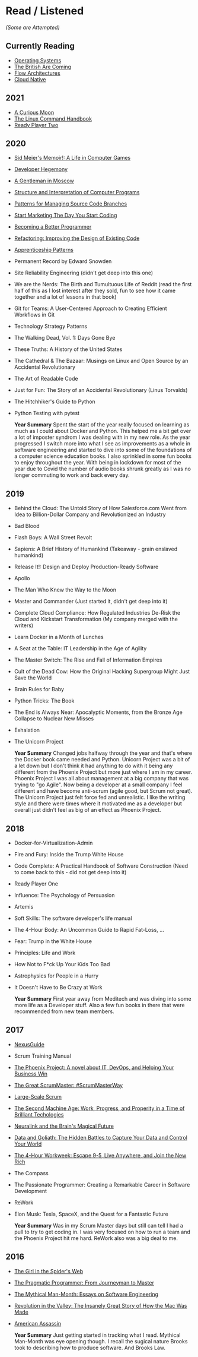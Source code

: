 # Read / Listened 
*(Some are Attempted)*

## Currently Reading
- [Operating Systems](https://www.lulu.com/shop/remzi-arpaci-dusseau-and-andrea-arpaci-dusseau/operating-systems-three-easy-pieces-hardcover-v061/hardcover/product-21407078.html)
- [The British Are Coming](https://www.amazon.com/British-Are-Coming-Lexington-Revolution/dp/1627790438)
- [Flow Architectures](https://www.amazon.com/dp/1492075892/ref=cm_sw_r_cp_api_glc_fabc_nrIaGb48NX1QG)
- [Cloud Native](https://www.oreilly.com/library/view/cloud-native/9781492053811/)

## 2021
- [A Curious Moon](https://bigmachine.io/products/a-curious-moon/)
- [The Linux Command Handbook](https://www.freecodecamp.org/news/the-linux-commands-handbook/)
- [Ready Player Two](https://www.amazon.com/Ready-Player-Two-Ernest-Cline/dp/1524761338)

## 2020
- [Sid Meier's Memoir!: A Life in Computer Games](https://www.amazon.com/Sid-Meiers-Memoir-Computer-Games-dp-1324005874/dp/1324005874/ref=as_li_ss_tl?_encoding=UTF8&me=&qid=1583529382&linkCode=sl1&tag=tgl02-20&linkId=45084395472b4ef485eaffc363bd85db&language=en_US)
- [Developer Hegemony](https://www.amazon.com/Developer-Hegemony-Erik-Dietrich/dp/0692866809)
- [A Gentleman in Moscow](https://www.amazon.com/A-Gentleman-in-Moscow/dp/0143110438/ref=sr_1_2?keywords=A+gentleman+in+Moscow&qid=1580758070&s=books&sr=1-2)
- [Structure and Interpretation of Computer Programs](https://www.amazon.com/Structure-Interpretation-Computer-Programs-Engineering/dp/0262510871/ref=as_li_ss_tl?ie=UTF8&linkCode=ll1&tag=eejs-20&linkId=c9229d8c79cf8044b3f467dcf7fc3354)
- [Patterns for Managing Source Code Branches](https://martinfowler.com/articles/branching-patterns.html)
- [Start Marketing The Day You Start Coding](https://robwalling.com/)
- [Becoming a Better Programmer](https://play.google.com/books/reader?id=zd1jJgAAAEAJ&pg=GBS.PA1)
- [Refactoring: Improving the Design of Existing Code](https://www.amazon.com/Refactoring-Improving-Design-Existing-Code/dp/0201485672/ref=as_li_ss_tl?ie=UTF8&linkCode=ll1&tag=eejs-20&linkId=503f5f6539e7c33836f1f848b424295f)
- [Apprenticeship Patterns](https://play.google.com/books/reader?id=8N1jJgAAAEAJ&pg=GBS.PA1)
- Permanent Record by Edward Snowden
- Site Reliability Engineering (didn't get deep into this one)
- We are the Nerds: The Birth and Tumultuous Life of Reddit (read the first half of this as I lost interest after they sold, fun to see how it came together and a lot of lessons in that book)
- Git for Teams: A User-Centered Approach to Creating Efficient Workflows in Git
- Technology Strategy Patterns
- The Walking Dead, Vol. 1: Days Gone Bye
- These Truths: A History of the United States
- The Cathedral & The Bazaar: Musings on Linux and Open Source by an Accidental Revolutionary
- The Art of Readable Code
- Just for Fun: The Story of an Accidental Revolutionary (Linus Torvalds)
- The Hitchhiker's Guide to Python
- Python Testing with pytest

    **Year Summary**
    Spent the start of the year really focused on learning as much as I could about Docker and Python. This helped me a bit get over a lot of imposter syndrom I was dealing with in my new role. As the year progressed I switch more into what I see as improvements as a whole in software engineering and started to dive into some of the foundations of a computer science education books. I also sprinkled in some fun books to enjoy throughout the year. With being in lockdown for most of the year due to Covid the number of audio books shrunk greatly as I was no longer commuting to work and back every day. 

## 2019
- Behind the Cloud: The Untold Story of How Salesforce.com Went from Idea to Billion-Dollar Company and Revolutionized an Industry
- Bad Blood
- Flash Boys: A Wall Street Revolt
- Sapiens: A Brief History of Humankind (Takeaway - grain enslaved humankind)
- Release It!: Design and Deploy Production-Ready Software
- Apollo
- The Man Who Knew the Way to the Moon
- Master and Commander (Just started it, didn't get deep into it)
- Complete Cloud Compliance: How Regulated Industries De-Risk the Cloud and Kickstart Transformation (My company merged with the writers)
- Learn Docker in a Month of Lunches
- A Seat at the Table: IT Leadership in the Age of Agility
- The Master Switch: The Rise and Fall of Information Empires
- Cult of the Dead Cow: How the Original Hacking Supergroup Might Just Save the World
- Brain Rules for Baby
- Python Tricks: The Book
- The End is Always Near: Apocalyptic Moments, from the Bronze Age Collapse to Nuclear New Misses
- Exhalation
- The Unicorn Project

    **Year Summary**
    Changed jobs halfway through the year and that's where the Docker book came needed and Python. Unicorn Project was a bit of a let down but I don't think it had anything to do with it being any different from the Phoenix Project but more just where I am in my career. Phoenix Project I was all about management at a big company that was trying to "go Agile". Now being a developer at a small company I feel different and have become anti-scrum (agile good, but Scrum not great). The Unicorn Project just felt force fed and unrealistic. I like the writing style and there were times where it motivated me as a developer but overall just didn't feel as big of an effect as Phoenix Project. 


## 2018
- Docker-for-Virtualization-Admin
- Fire and Fury: Inside the Trump White House
- Code Complete: A Practical Handbook of Software Construction (Need to come back to this - did not get deep into it)
- Ready Player One
- Influence: The Psychology of Persuasion
- Artemis
- Soft Skills: The software developer's life manual
- The 4-Hour Body: An Uncommon Guide to Rapid Fat-Loss, ...
- Fear: Trump in the White House
- Principles: Life and Work
- How Not to F*ck Up Your Kids Too Bad
- Astrophysics for People in a Hurry
- It Doesn't Have to Be Crazy at Work

    **Year Summary**
    First year away from Meditech and was diving into some more life as a Developer stuff. Also a few fun books in there that were recommended from new team members.


## 2017
- [NexusGuide](https://www.scrum.org/resources/nexus-guide)
- Scrum Training Manual
- [The Phoenix Project: A novel about IT, DevOps, and Helping Your Business Win](https://www.amazon.com/Phoenix-Project-DevOps-Helping-Business/dp/0988262509/ref=as_li_ss_tl?ie=UTF8&linkCode=ll1&tag=eejs-20&linkId=a0f02161c4cba3083fd25d7ecc27a1fd)
- [The Great ScrumMaster: #ScrumMasterWay](https://www.amazon.com/gp/product/013465711X/ref=as_li_qf_sp_asin_il_tl?ie=UTF8&tag=sochova-20&camp=1789&creative=9325&linkCode=as2&creativeASIN=013465711X&linkId=9c577de9e188c311d5a051f7fcb4c79d)
- [Large-Scale Scrum](https://www.amazon.com/Large-Scale-Scrum-More-Addison-Wesley-Signature/dp/0321985710/ref=as_li_ss_tl?ie=UTF8&qid=1474299732&sr=8-2&keywords=larman+vodde&linkCode=sl1&tag=mountaingoats-20&linkId=12f6f280403596950996c606568cfcf5)
- [The Second Machine Age: Work, Progress, and Properity in a Time of Brilliant Techologies](https://play.google.com/books/reader?printsec=frontcover&output=reader&id=PMBUAgAAQBAJ&pg=GBS.PT1.w.0.0.0.1)
- [Neuralink and the Brain's Magical Future](https://waitbutwhy.com/2017/04/neuralink.html?utm_source=Main+List&utm_campaign=572c666a30-MC_Neuralink_2017_04_20&utm_medium=email&utm_term=0_5b568bad0b-572c666a30-51879697&mc_cid=572c666a30&mc_eid=44daf56480)
- [Data and Goliath: The Hidden Battles to Capture Your Data and Control Your World](https://www.amazon.com/gp/product/B00UTY4XUU/ref=as_li_tl?ie=UTF8&camp=1789&creative=9325&creativeASIN=B00UTY4XUU&linkCode=as2&tag=out0b4b-20&linkId=64e390ac6f3c6e19f6e26ec39517526e)
- [The 4-Hour Workweek: Escape 9-5, Live Anywhere, and Join the New Rich](https://www.amazon.com/gp/product/1441737596/ref=as_li_tl?ie=UTF8&tag=startreading-20&camp=1789&creative=9325&linkCode=as2&creativeASIN=1441737596&linkId=6c058174bc90d99d713c5b9977aaec3f)
- The Compass
- The Passionate Programmer: Creating a Remarkable Career in Software Development
- ReWork
- Elon Musk: Tesla, SpaceX, and the Quest for a Fantastic Future

    **Year Summary**
    Was in my Scrum Master days but still can tell I had a pull to try to get coding in. I was very focused on how to run a team and the Phoenix Project hit me hard. ReWork also was a big deal to me.


## 2016
- [The Girl in the Spider's Web](https://www.amazon.com/Girl-Spiders-Web-continuing-Millennium/dp/0385354282)
- [The Pragmatic Programmer: From Journeyman to Master](https://www.amazon.com/The-Pragmatic-Programmer-Journeyman-Master/dp/020161622X/ref=as_li_ss_tl?ie=UTF8&linkCode=ll1&tag=eejs-20&linkId=e35f3d0046f185b46f379999350eaff3)
- [The Mythical Man-Month: Essays on Software Engineering](https://www.amazon.com/The-Mythical-Man-Month-Engineering-Anniversary/dp/0201835959/ref=as_li_ss_tl?ie=UTF8&linkCode=ll1&tag=eejs-20&linkId=635704bb5438d46528e2fc45524cc835)
- [Revolution in the Valley: The Insanely Great Story of How the Mac Was Made](https://www.amazon.com/Revolution-The-Valley-Paperback-Insanely/dp/1449316247)
- [American Assassin](https://www.amazon.com/American-Assassin-Thriller-Mitch-Novel/dp/1416595198)

    **Year Summary** 
    Just getting started in tracking what I read. Mythical Man-Month was eye opening though. I recall the sugical nature Brooks took to describing how to produce software. And Brooks Law.
